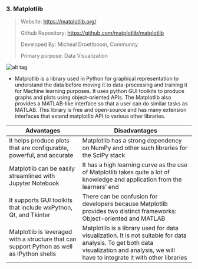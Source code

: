 ### 3. Matplotlib
> Website: https://matplotlib.org/
> 
> Github Repository: https://github.com/matplotlib/matplotlib
> 
> Developed By: Micheal Droettboom, Community
> 
> Primary purpose: Data Visualization

![alt tag](https://intellipaat.com/blog/wp-content/uploads/2020/12/Matplotlib-Python-Library-for-Machine-Learning.jpg)

- Matplotlib is a library used in Python for graphical representation to understand the data before moving it to data-processing and training it for Machine learning purposes. It uses python GUI toolkits to produce graphs and plots using object-oriented APIs. The Matplotlib also provides a MATLAB-like interface so that a user can do similar tasks as MATLAB. This library is free and open-source and has many extension interfaces that extend matplotlib API to various other libraries.

| **Advantages** | **Disadvantages** |
| ---- | --- |
| It helps produce plots that are configurable, powerful, and accurate | Matplotlib has a strong dependency on NumPy and other such libraries for the SciPy stack
| Matplotlib can be easily streamlined with Jupyter Notebook | It has a high learning curve as the use of Matplotlib takes quite a lot of knowledge and application from the learners’ end
| It supports GUI toolkits that include wxPython, Qt, and Tkinter | There can be confusion for developers because Matplotlib provides two distinct frameworks: Object-oriented and MATLAB
| Matplotlib is leveraged with a structure that can support Python as well as IPython shells | Matplotlib is a library used for data visualization. It is not suitable for data analysis. To get both data visualization and analysis, we will have to integrate it with other libraries
